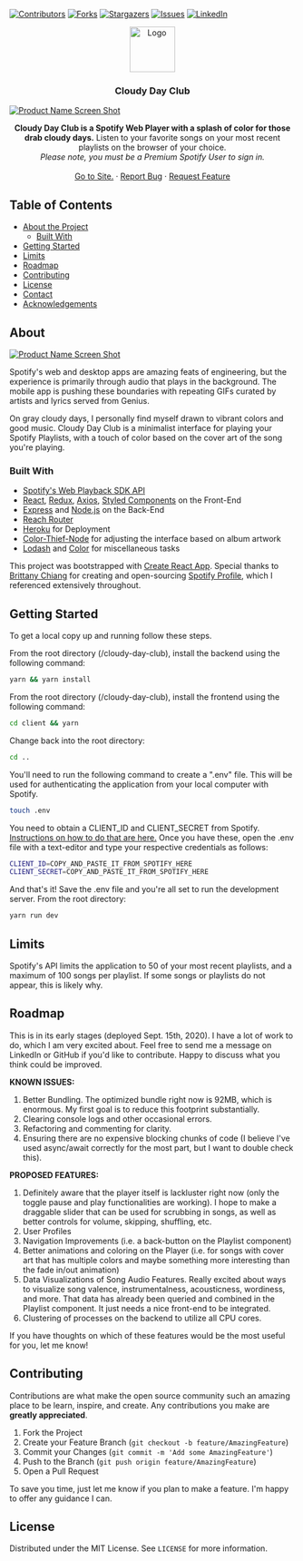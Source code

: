 [![Contributors][contributors-shield]][contributors-url]
[![Forks][forks-shield]][forks-url]
[![Stargazers][stars-shield]][stars-url]
[![Issues][issues-shield]][issues-url]
[![LinkedIn][linkedin-shield]][linkedin-url]

<p align="center">
  <a href="https://github.com/othneildrew/Best-README-Template">
    <img src="https://emojipedia-us.s3.dualstack.us-west-1.amazonaws.com/thumbs/240/apple/237/cloud_2601.png" alt="Logo" width="80" height="80">
  </a>

  <h3 align="center">Cloudy Day Club</h3>

[![Product Name Screen Shot][product-screenshot]](https://example.com)

  <p align="center">
	<b>Cloudy Day Club is a Spotify Web Player with a splash of color for those drab cloudy days.</b> Listen to your favorite songs on your most recent playlists on the browser of your choice. 
    <br /><i>Please note, you must be a Premium Spotify User to sign in.</i>
    <br />
    <br />
    <a href="https://cloudy-day-club.herokuapp.com/">Go to Site.</a>
    ·
    <a href="https://github.com/aditdamodaran/cloudy-day-club/issues">Report Bug</a>
    ·
    <a href="https://github.com/aditdamodaran/cloudy-day-club/issues">Request Feature</a>
  </p>



## Table of Contents

* [About the Project](#about-the-project)
  * [Built With](#built-with)
* [Getting Started](#getting-started)
* [Limits](#limits)
* [Roadmap](#roadmap)
* [Contributing](#contributing)
* [License](#license)
* [Contact](#contact)
* [Acknowledgements](#acknowledgements)



## About

[![Product Name Screen Shot][product-screenshot-2]](https://example.com)

Spotify's web and desktop apps are amazing feats of engineering, but the experience is primarily through audio that plays in the background. The mobile app is pushing these boundaries with repeating GIFs curated by artists and lyrics served from Genius. 

On gray cloudy days, I personally find myself drawn to vibrant colors and good music. Cloudy Day Club is a minimalist interface for playing your Spotify Playlists, with a touch of color based on the cover art of the song you're playing.



### Built With

* [Spotify's Web Playback SDK API](https://developer.spotify.com/documentation/web-playback-sdk/quick-start/)
* [React](https://reactjs.org/), [Redux](https://redux.js.org/), [Axios](https://www.axios.com/), [Styled Components](https://styled-components.com/docs/api) on the Front-End
* [Express](https://expressjs.com/) and [Node.js](https://nodejs.org/en/) on the Back-End
* [Reach Router](https://reach.tech/router/)
* [Heroku](https://www.heroku.com/) for Deployment
* [Color-Thief-Node](https://www.npmjs.com/package/color-thief-node) for adjusting the interface based on album artwork
* [Lodash](https://lodash.com/) and [Color](https://www.npmjs.com/package/color) for miscellaneous tasks

This project was bootstrapped with [Create React App](https://github.com/facebook/create-react-app). Special thanks to [Brittany Chiang](https://brittanychiang.com/) for creating and open-sourcing [Spotify Profile](https://github.com/bchiang7/spotify-profile), which I referenced extensively throughout. 



## Getting Started

To get a local copy up and running follow these steps.

From the root directory (/cloudy-day-club), install the backend using the following command:

```sh
yarn && yarn install
```

From the root directory (/cloudy-day-club), install the frontend using the following command:

```sh
cd client && yarn
```

Change back into the root directory:

```sh
cd ..
```

You'll need to run the following command to create a ".env" file. This will be used for authenticating the application from your local computer with Spotify. 

```sh
touch .env
```

You need to obtain a CLIENT_ID and CLIENT_SECRET from Spotify. [Instructions  on how to do that are here.](https://developer.spotify.com/documentation/general/guides/app-settings/) Once you have these, open the .env file with a text-editor and type your respective credentials as follows:

```sh
CLIENT_ID=COPY_AND_PASTE_IT_FROM_SPOTIFY_HERE
CLIENT_SECRET=COPY_AND_PASTE_IT_FROM_SPOTIFY_HERE
```

And that's it! Save the .env file and you're all set to run the development server. From the root directory:

```sh
yarn run dev
```



## Limits

Spotify's API limits the application to 50 of your most recent playlists, and a maximum of 100 songs per playlist. If some songs or playlists do not appear, this is likely why.



## Roadmap

This is in its early stages (deployed Sept. 15th, 2020). I have a lot of work to do, which I am very excited about. Feel free to send me a message on LinkedIn or GitHub if you'd like to contribute. Happy to discuss what you think could be improved.

**KNOWN ISSUES:**

1. Better Bundling. The optimized bundle right now is 92MB, which is enormous. My first goal is to reduce this footprint substantially.
2. Clearing console logs and other occasional errors.
3. Refactoring and commenting for clarity.
4. Ensuring there are no expensive blocking chunks of code (I believe I've used async/await correctly for the most part, but I want to double check this).

**PROPOSED FEATURES:**

1. Definitely aware that the player itself is lackluster right now (only the toggle pause and play functionalities are working). I hope to make a draggable slider that can be used for scrubbing in songs, as well as better controls for volume, skipping, shuffling, etc.
2. User Profiles
3. Navigation Improvements (i.e. a back-button on the Playlist component)
4. Better animations and coloring on the Player (i.e. for songs with cover art that has multiple colors and maybe something more interesting than the fade in/out animation)
5. Data Visualizations of Song Audio Features. Really excited about ways to visualize song valence, instrumentalness, acousticness, wordiness, and more. That data has already been queried and combined in the Playlist component. It just needs a nice front-end to be integrated.
6. Clustering of processes on the backend to utilize all CPU cores.

If you have thoughts on which of these features would be the most useful for you, let me know!



## Contributing

Contributions are what make the open source community such an amazing place to be learn, inspire, and create. Any contributions you make are **greatly appreciated**.

1. Fork the Project
2. Create your Feature Branch (`git checkout -b feature/AmazingFeature`)
3. Commit your Changes (`git commit -m 'Add some AmazingFeature'`)
4. Push to the Branch (`git push origin feature/AmazingFeature`)
5. Open a Pull Request

To save you time, just let me know if you plan to make a feature. I'm happy to offer any guidance I can.



## License

Distributed under the MIT License. See `LICENSE` for more information.



[contributors-shield]: https://img.shields.io/github/contributors/aditdamodaran/cloudy-day-club.svg?style=flat-square
[contributors-url]: https://github.com/aditdamodaran/cloudy-day-club/graphs/contributors
[forks-shield]: https://img.shields.io/github/forks/aditdamodaran/cloudy-day-club.svg?style=flat-square
[forks-url]: https://github.com/aditdamodaran/cloudy-day-club/network/members
[stars-shield]: https://img.shields.io/github/stars/aditdamodaran/cloudy-day-club?style=flat-square
[stars-url]: https://github.com/aditdamodaran/cloudy-day-club/stargazers
[issues-shield]: https://img.shields.io/github/issues/aditdamodaran/cloudy-day-club?style=flat-square
[issues-url]: https://github.com/aditdamodaran/cloudy-day-club/issues
[linkedin-shield]: https://img.shields.io/badge/-LinkedIn-black.svg?style=flat-square&logo=linkedin&colorB=555
[linkedin-url]: https://www.linkedin.com/in/adit-damodaran-1a0245108
[product-screenshot]: https://lh3.googleusercontent.com/pw/ACtC-3eY9tq4mF3FnyNijQy2DgVvAuWBUZNN3tdKx3D0HQHq_WDltQdIervZsJEDwcebvy-2jQNTOv6X8QL-q_rlymNBnlcMaET6BN4ahxE2Q0NHCAQsdRu0pR6NZGOeO1XAbFhtpLpFNoOnna3-8IpTtTX4=w2640-h1650-no?authuser=0
[product-screenshot-2]: https://lh3.googleusercontent.com/aY-mXHDVlwEiz4YHxVGxxLXhyV3AAwnOzTGaNqQYhphaTRoF9iQvnVbPHyr6BYMqH1vbQi4fz2O_Y1GBc6zIyY5nLzEXc2WTcFg87d-M0kpsS4Tx8LJFr8yampocfhvdmG7Mu7apj6N-RIZ2V4slNEAYO6Wmq1Uah5u_GMXIxytbYuTNCoVXhe1dP2LbThKr4s2OnUyy0rKCZT7PgzjuKkWHyogZS7flHAuOZCnTZuxgZth5SViDW1ZWpJL3W4meymRnI4sh4i83g7fAIXrCOYEGHlZtWT8drsG4Pk_ywgQzXqOgz3vLJoucgeQGx6BoxPqW251VGKa1-7RFUsGIVT9M4khs1yXdxIGMKx7zYYK5fUkAiG0WP3_h392gxHFqqEbZPrHvKfvMi9gJVtKjkrzjD4X93XWXcQKi9AcxVYNtNir_ZOR-1tHG4nBLMjLfy2lmjNjCP_AJuBDMKoFQ39HvGqZX64aXYB1n2ppbF_3OEjUVZEr1nJHBrOOdgiWjyJQV8-6sut0untSZ81BcL99qKHFPrNM_7A4x3d9rJv5ziG7-J6AyJMF4t3xARREuuunVEj4A22-wj4RGihzOF4LjBYSPgkB4sJvP-Az-eDMhxAHFVQZG96ZZeYIeYVfIOZNZ-mf4KPSfShuQ8U0MuLkLCEU1YCyJb5rRyCR9QMT6cY8HfbidGHAxLdUHFw=w2430-h1518-no?authuser=0


